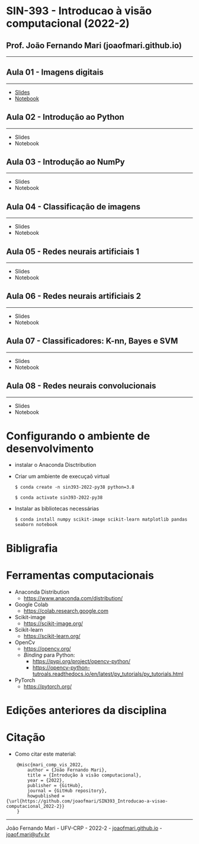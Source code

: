 # SIN-393 - Introducao à visão computacional (2022-2)

## Prof. João Fernando Mari (joaofmari.github.io)

________________

## Aula 01 - Imagens digitais
---
* [Slides](/slides/Aula01.ImagensDigitais.(2022-2).pdf)
* [Notebook](/notebooks/Aula%2001%20-%20Imagens%20digitais.ipynb)

## Aula 02 - Introdução ao Python
---
* Slides
* Notebook

## Aula 03 - Introdução ao NumPy
---
* Slides
* Notebook

## Aula 04 - Classificação de imagens
---
* Slides
* Notebook

## Aula 05 - Redes neurais artificiais 1
---
* Slides
* Notebook

## Aula 06 - Redes neurais artificiais 2
---
* Slides
* Notebook

## Aula 07 - Classificadores: K-nn, Bayes e SVM
---
* Slides
* Notebook

## Aula 08 - Redes neurais convolucionais
---
* Slides
* Notebook

# Configurando o ambiente de desenvolvimento

* instalar o Anaconda Disctribution

* Criar um ambiente de execuçaõ virtual
    
    ```$ conda create -n sin393-2022-py38 python=3.8```

    ```$ conda activate sin393-2022-py38```

* Instalar as bibliotecas necessárias

    ``` $ conda install numpy scikit-image scikit-learn matplotlib pandas seaborn notebook ```


# Bibligrafia


# Ferramentas computacionais

* Anaconda Distribution
    * https://www.anaconda.com/distribution/
* Google Colab
    * https://colab.research.google.com
* Scikit-image
    * https://scikit-image.org/
* Scikit-learn
    * https://scikit-learn.org/
* OpenCv
    * https://opencv.org/
    * <i>Binding</i> para Python:
        * https://pypi.org/project/opencv-python/
        * https://opencv-python-tutroals.readthedocs.io/en/latest/py_tutorials/py_tutorials.html
* PyTorch
    * https://pytorch.org/

# Edições anteriores da disciplina





# Citação

* Como citar este material:

```
    @misc{mari_comp_vis_2022,
        author = {João Fernando Mari},
        title = {Introdução à visão computacional},
        year = {2022},
        publisher = {GitHub},
        journal = {GitHub repository},
        howpublished = {\url{https://github.com/joaofmari/SIN393_Introducao-a-visao-computacional_2022-2}}
    }
```

---
João Fernando Mari - UFV-CRP - 2022-2 - [joaofmari.github.io](joaofmari.github.io) - joaof.mari@ufv.br